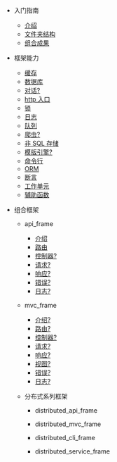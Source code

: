 - 入门指南

  - [介绍](README.md)
  - [文件夹结构](directory.md)
  - [组合成果](combined_frame.md)

- 框架能力

  - [缓存](frame/cache.md)
  - [数据库](frame/database.md)
  - [对话?](frame/dialogue.md)
  - [http 入口](frame/http.md)
  - [锁](frame/lock.md)
  - [日志](frame/log.md)
  - [队列](frame/queue.md)
  - [爬虫?](frame/spider.md)
  - [非 SQL 存储](frame/storage.md)
  - [模版引擎?](frame/view_compiler.md)
  - [命令行](frame/command.md)
  - [ORM](frame/orm.md)
  - [断言](frame/otherwise.md)
  - [工作单元](frame/unitofwork.md)
  - [辅助函数](frame/function.md)

- 组合框架

  - api_frame

    - [介绍](api_frame/intro.md)
    - [路由](api_frame/router.md)
    - [控制器?](api_frame/controller.md)
    - [请求?](api_frame/request.md)
    - [响应?](api_frame/response.md)
    - [错误?](api_frame/error.md)
    - [日志?](api_frame/log.md)

  - mvc_frame

    - [介绍?](mvc_frame/intro.md)
    - [路由?](mvc_frame/router.md)
    - [控制器?](mvc_frame/controller.md)
    - [请求?](mvc_frame/request.md)
    - [响应?](mvc_frame/response.md)
    - [视图?](mvc_frame/view.md)
    - [错误?](mvc_frame/error.md)
    - [日志?](mvc_frame/log.md)

  - 分布式系列框架

    - distributed_api_frame

    - distributed_mvc_frame

    - distributed_cli_frame

    - distributed_service_frame
